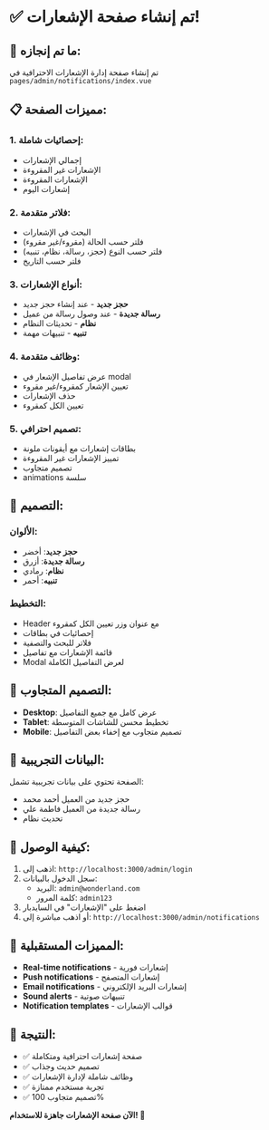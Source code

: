# ✅ تم إنشاء صفحة الإشعارات!

## 🎉 ما تم إنجازه:

تم إنشاء صفحة إدارة الإشعارات الاحترافية في `pages/admin/notifications/index.vue`

## 📋 مميزات الصفحة:

### 1. **إحصائيات شاملة:**
- إجمالي الإشعارات
- الإشعارات غير المقروءة
- الإشعارات المقروءة
- إشعارات اليوم

### 2. **فلاتر متقدمة:**
- البحث في الإشعارات
- فلتر حسب الحالة (مقروء/غير مقروء)
- فلتر حسب النوع (حجز، رسالة، نظام، تنبيه)
- فلتر حسب التاريخ

### 3. **أنواع الإشعارات:**
- **حجز جديد** - عند إنشاء حجز جديد
- **رسالة جديدة** - عند وصول رسالة من عميل
- **نظام** - تحديثات النظام
- **تنبيه** - تنبيهات مهمة

### 4. **وظائف متقدمة:**
- عرض تفاصيل الإشعار في modal
- تعيين الإشعار كمقروء/غير مقروء
- حذف الإشعارات
- تعيين الكل كمقروء

### 5. **تصميم احترافي:**
- بطاقات إشعارات مع أيقونات ملونة
- تمييز الإشعارات غير المقروءة
- تصميم متجاوب
- animations سلسة

## 🎨 التصميم:

### **الألوان:**
- **حجز جديد**: أخضر
- **رسالة جديدة**: أزرق
- **نظام**: رمادي
- **تنبيه**: أحمر

### **التخطيط:**
- Header مع عنوان وزر تعيين الكل كمقروء
- إحصائيات في بطاقات
- فلاتر للبحث والتصفية
- قائمة الإشعارات مع تفاصيل
- Modal لعرض التفاصيل الكاملة

## 📱 التصميم المتجاوب:

- **Desktop**: عرض كامل مع جميع التفاصيل
- **Tablet**: تخطيط محسن للشاشات المتوسطة
- **Mobile**: تصميم متجاوب مع إخفاء بعض التفاصيل

## 🔧 البيانات التجريبية:

الصفحة تحتوي على بيانات تجريبية تشمل:
- حجز جديد من العميل أحمد محمد
- رسالة جديدة من العميل فاطمة علي
- تحديث نظام

## 🚀 كيفية الوصول:

1. اذهب إلى: `http://localhost:3000/admin/login`
2. سجل الدخول بالبيانات:
   - البريد: `admin@wonderland.com`
   - كلمة المرور: `admin123`
3. اضغط على "الإشعارات" في السايدبار
4. أو اذهب مباشرة إلى: `http://localhost:3000/admin/notifications`

## 📝 المميزات المستقبلية:

- **Real-time notifications** - إشعارات فورية
- **Push notifications** - إشعارات المتصفح
- **Email notifications** - إشعارات البريد الإلكتروني
- **Sound alerts** - تنبيهات صوتية
- **Notification templates** - قوالب الإشعارات

## 🎯 النتيجة:

- ✅ صفحة إشعارات احترافية ومتكاملة
- ✅ تصميم حديث وجذاب
- ✅ وظائف شاملة لإدارة الإشعارات
- ✅ تجربة مستخدم ممتازة
- ✅ تصميم متجاوب 100%

**الآن صفحة الإشعارات جاهزة للاستخدام! 🎉**
